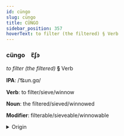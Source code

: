 ```yaml
---
id: cüngo
slug: cüngo
title: CÜNGO
sidebar_position: 357
hoverText: to filter (the filtered) § Verb
---
```


### cüngo&emsp;<span kind="abugida">ꞇ̃ʄꜿ</span>

*to filter (the filtered)* **§** Verb

**IPA**: /ˈt͡ɕun.gɑ/

**Verb**: to filter/sieve/winnow

**Noun**: the filtered/sieved/winnowed

**Modifier**: filterable/sieveable/winnowable

<details>
    <summary>Origin</summary>
    Swahili -chunga [tʃuᵑɡ̊ɑ]<br/>
    <em>Niger-Congo Language Family</em>
</details>